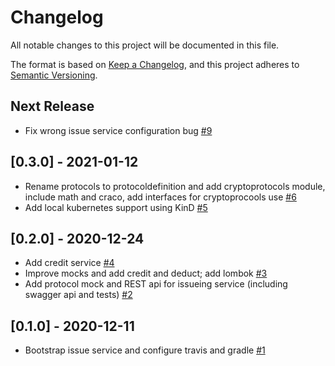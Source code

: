 # Changelog
All notable changes to this project will be documented in this file.

The format is based on [Keep a Changelog](https://keepachangelog.com/en/1.0.0/),
and this project adheres to [Semantic Versioning](https://semver.org/spec/v2.0.0.html).

## Next Release
- Fix wrong issue service configuration bug [#9](https://github.com/upbcuk/incentive-services/pull/9)

## [0.3.0] - 2021-01-12
- Rename protocols to protocoldefinition and add cryptoprotocols module, include math and craco, add interfaces for cryptoprocools use [#6](https://github.com/upbcuk/incentive-services/pull/6)
- Add local kubernetes support using KinD [#5](https://github.com/upbcuk/incentive-services/pull/5)

## [0.2.0] - 2020-12-24
 - Add credit service [#4](https://github.com/upbcuk/incentive-services/pull/4)
 - Improve mocks and add credit and deduct; add lombok [#3](https://github.com/upbcuk/incentive-services/pull/3)
 - Add protocol mock and REST api for issueing service (including swagger api and tests) [#2](https://github.com/upbcuk/incentive-services/pull/2)

## [0.1.0] - 2020-12-11
 - Bootstrap issue service and configure travis and gradle [#1](https://github.com/upbcuk/incentive-services/pull/1)
